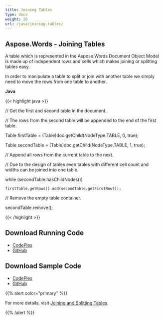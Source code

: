 ```yaml
---
title: Joining Tables
type: docs
weight: 20
url: /java/joining-tables/
---
```


## **Aspose.Words - Joining Tables**
A table which is represented in the Aspose.Words Document Object Model is made up of independent rows and cells which makes joining or splitting tables easy.

In order to manipulate a table to split or join with another table we simply need to move the rows from one table to another.

**Java**

{{< highlight java >}}

 // Get the first and second table in the document.

// The rows from the second table will be appended to the end of the first table.

Table firstTable = (Table)doc.getChild(NodeType.TABLE, 0, true);

Table secondTable = (Table)doc.getChild(NodeType.TABLE, 1, true);

// Append all rows from the current table to the next.

// Due to the design of tables even tables with different cell count and widths can be joined into one table.

while (secondTable.hasChildNodes())

    firstTable.getRows().add(secondTable.getFirstRow());

// Remove the empty table container.

secondTable.remove();

{{< /highlight >}}
## **Download Running Code**
- [CodePlex](https://asposewordsjavaapachepoi.codeplex.com/releases/view/618321)
- [GitHub](https://github.com/aspose-words/Aspose.Words-for-Java/releases/tag/Aspose.Words_Java_for_Apache_POI_WP-v1.0.0)
## **Download Sample Code**
- [CodePlex](https://asposewordsjavaapachepoi.codeplex.com/SourceControl/latest#src/main/java/com/aspose/words/examples/asposefeatures/workingwithtables/joiningtables/AsposeJoiningTables.java)
- [GitHub](https://github.com/aspose-words/Aspose.Words-for-Java/blob/master/Plugins/Aspose_Words_for_Apache_POI/src/main/java/com/aspose/words/examples/asposefeatures/workingwithtables/joiningtables/AsposeJoiningTables.java)

{{% alert color="primary" %}} 

For more details, visit [Joining and Splitting Tables](http://docs.aspose.com/docs/display/wordsjava/Joining+and+Splitting+Tables).

{{% /alert %}}
